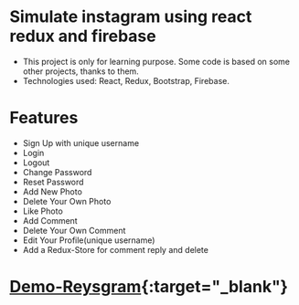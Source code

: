 # Simulate instagram using react redux and firebase

- This project is only for learning purpose. Some code is based on some other projects, thanks to them.
- Technologies used: React, Redux, Bootstrap, Firebase.

# Features

- Sign Up with unique username
- Login
- Logout
- Change Password
- Reset Password
- Add New Photo
- Delete Your Own Photo
- Like Photo
- Add Comment
- Delete Your Own Comment
- Edit Your Profile(unique username)
- Add a Redux-Store for comment reply and delete

# [Demo-Reysgram](https://wangrui1207.000webhostapp.com/){:target="_blank"}
